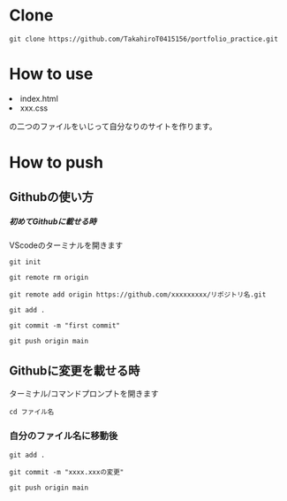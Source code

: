 # Clone

```rb:ターミナル/コマンドプロンプト
git clone https://github.com/TakahiroT0415156/portfolio_practice.git
```

# How to use

<li>index.html</li>
<li>xxx.css</li>
<p>の二つのファイルをいじって自分なりのサイトを作ります。</p>

# How to push

## Githubの使い方

##### 初めてGithubに載せる時

VScodeのターミナルを開きます
```rb:ターミナル/コマンドプロンプト
git init
```

```rb:ターミナル/コマンドプロンプト
git remote rm origin
```

```rb:ターミナル/コマンドプロンプト
git remote add origin https://github.com/xxxxxxxxx/リポジトリ名.git
```

```rb:ターミナル/コマンドプロンプト
git add .
```

```rb:ターミナル/コマンドプロンプト
git commit -m "first commit"
```

```rb:ターミナル/コマンドプロンプト
git push origin main
```



## Githubに変更を載せる時

ターミナル/コマンドプロンプトを開きます
```rb:ターミナル/コマンドプロンプト
cd ファイル名
```
### 自分のファイル名に移動後

```rb:ターミナル/コマンドプロンプト
git add .
```

```rb:ターミナル/コマンドプロンプト
git commit -m "xxxx.xxxの変更"
```

```rb:ターミナル/コマンドプロンプト
git push origin main
```